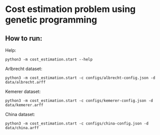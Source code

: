 # Cost estimation problem using genetic programming

## How to run:
Help:
```
python3 -m cost_estimation.start --help
```
Arlbrecht dataset:
```
python3 -m cost_estimation.start -c configs/albrecht-config.json -d data/albrecht.arff
```
Kemerer dataset:
```
python3 -m cost_estimation.start -c configs/kemerer-config.json -d data/kemerer.arff
```
China dataset:
```
python3 -m cost_estimation.start -c configs/china-config.json -d data/china.arff
```
